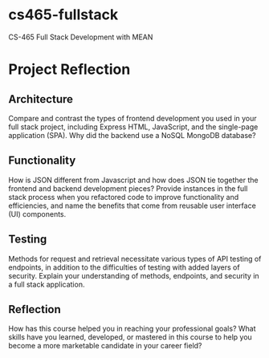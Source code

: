 # cs465-fullstack
CS-465 Full Stack Development with MEAN


# Project Reflection

## Architecture
Compare and contrast the types of frontend development you used in your full stack project, including Express HTML, JavaScript, and the single-page application (SPA).
Why did the backend use a NoSQL MongoDB database?

## Functionality
How is JSON different from Javascript and how does JSON tie together the frontend and backend development pieces?
Provide instances in the full stack process when you refactored code to improve functionality and efficiencies, and name the benefits that come from reusable user interface (UI) components.

## Testing
Methods for request and retrieval necessitate various types of API testing of endpoints, in addition to the difficulties of testing with added layers of security. Explain your understanding of methods, endpoints, and security in a full stack application.

## Reflection
How has this course helped you in reaching your professional goals? What skills have you learned, developed, or mastered in this course to help you become a more marketable candidate in your career field?
